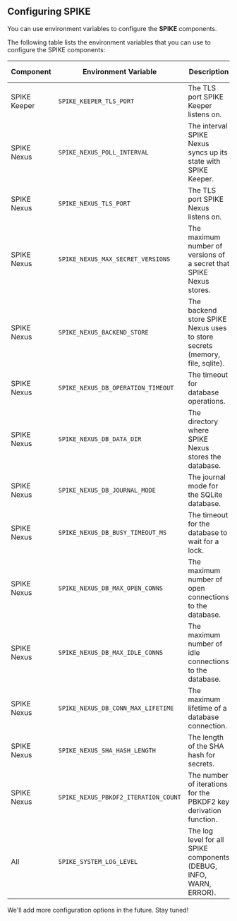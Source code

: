 ## Configuring SPIKE

You can use environment variables to configure the **SPIKE** components. 

The following table lists the environment variables that you can use to 
configure the SPIKE components:

| Component    | Environment Variable                 | Description                                                                 | Default Value |
|--------------|--------------------------------------|-----------------------------------------------------------------------------|---------------|
| SPIKE Keeper | `SPIKE_KEEPER_TLS_PORT`              | The TLS port SPIKE Keeper listens on.                                       | `":8443"`     |
| SPIKE Nexus  | `SPIKE_NEXUS_POLL_INTERVAL`          | The interval SPIKE Nexus syncs up its state with SPIKE Keeper.              | `"5m"`        |
| SPIKE Nexus  | `SPIKE_NEXUS_TLS_PORT`               | The TLS port SPIKE Nexus listens on.                                        | `":8553"`     |
| SPIKE Nexus  | `SPIKE_NEXUS_MAX_SECRET_VERSIONS`    | The maximum number of versions of a secret that SPIKE Nexus stores.         | `10`          |
| SPIKE Nexus  | `SPIKE_NEXUS_BACKEND_STORE`          | The backend store SPIKE Nexus uses to store secrets (memory, file, sqlite). | `"memory"`    |
| SPIKE Nexus  | `SPIKE_NEXUS_DB_OPERATION_TIMEOUT`   | The timeout for database operations.                                        | `"5s"`        |
| SPIKE Nexus  | `SPIKE_NEXUS_DB_DATA_DIR`            | The directory where SPIKE Nexus stores the database.                        | `"./data"`    |
| SPIKE Nexus  | `SPIKE_NEXUS_DB_JOURNAL_MODE`        | The journal mode for the SQLite database.                                   | `"WAL"`       |   
| SPIKE Nexus  | `SPIKE_NEXUS_DB_BUSY_TIMEOUT_MS`     | The timeout for the database to wait for a lock.                            | `1000`        |
| SPIKE Nexus  | `SPIKE_NEXUS_DB_MAX_OPEN_CONNS`      | The maximum number of open connections to the database.                     | `10`          |
| SPIKE Nexus  | `SPIKE_NEXUS_DB_MAX_IDLE_CONNS`      | The maximum number of idle connections to the database.                     | `5`           |
| SPIKE Nexus  | `SPIKE_NEXUS_DB_CONN_MAX_LIFETIME`   | The maximum lifetime of a database connection.                              | `"1h"`        |
| SPIKE Nexus  | `SPIKE_NEXUS_SHA_HASH_LENGTH`        | The length of the SHA hash for secrets.                                     | `32`          |
| SPIKE Nexus  | `SPIKE_NEXUS_PBKDF2_ITERATION_COUNT` | The number of iterations for the PBKDF2 key derivation function.            | `600000`      |
| All          | `SPIKE_SYSTEM_LOG_LEVEL`             | The log level for all SPIKE components (DEBUG, INFO, WARN, ERROR).          | `"DEBUG"`     |

We'll add more configuration options in the future. Stay tuned!